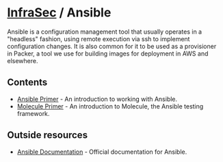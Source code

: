 # [InfraSec](../README.md) / Ansible

Ansible is a configuration management tool that usually operates in a "headless" fashion, using remote execution via
ssh to implement configuration changes. It is also common for it to be used as a provisioner in Packer, a tool we use
for building images for deployment in AWS and elsewhere.

## Contents

* [Ansible Primer](ansible-primer.md) - An introduction to working with Ansible.
* [Molecule Primer](molecule-primer.md) - An introduction to Molecule, the Ansible testing framework.

## Outside resources

* [Ansible Documentation](https://docs.ansible.com) - Official documentation for Ansible.
